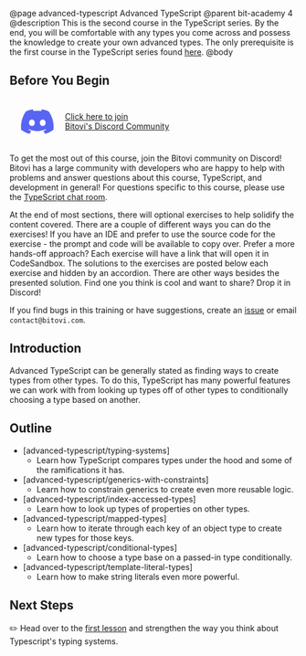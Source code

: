 @page advanced-typescript Advanced TypeScript
@parent bit-academy 4
@description This is the second course in the TypeScript series. By the end, you will be comfortable with any types you come across and possess the knowledge to create your own advanced types. The only prerequisite is the first course in the TypeScript series found [here](learn-typescript.html).
@body

## Before You Begin

<a href="https://discord.gg/J7ejFsZnJ4" style="display:flex;align-items:center">
<img src="./static/img/discord.png"
  style="float:left; margin:20px" width="57"/> <span style="display: inline-block;">Click here to join<br/>Bitovi's Discord Community</span></a>

To get the most out of this course, join the Bitovi community on Discord! Bitovi has a large community with developers who are happy to help with problems and answer questions about this course, TypeScript, and development in general! For questions specific to this course, please use the [TypeScript chat room](https://discord.gg/qxqgyGquk7).

At the end of most sections, there will optional exercises to help solidify the content covered. There are a couple of different ways you can do the exercises! If you have an IDE and prefer to use the source code for the exercise - the prompt and code will be available to copy over. Prefer a more hands-off approach? Each exercise will have a link that will open it in CodeSandbox. The solutions to the exercises are posted below each exercise and hidden by an accordion. There are other ways besides the presented solution. Find one you think is cool and want to share? Drop it in Discord!

If you find bugs in this training or have suggestions, create an [issue](https://github.com/bitovi/academy/issues) or email `contact@bitovi.com`.

## Introduction

Advanced TypeScript can be generally stated as finding ways to create types from other types. To do this, TypeScript has many powerful features we can work with from looking up types off of other types to conditionally choosing a type based on another.

## Outline

- [advanced-typescript/typing-systems]
  - Learn how TypeScript compares types under the hood and some of the ramifications it has.
- [advanced-typescript/generics-with-constraints]
  - Learn how to constrain generics to create even more reusable logic.
- [advanced-typescript/index-accessed-types]
  - Learn how to look up types of properties on other types.
- [advanced-typescript/mapped-types]
  - Learn how to iterate through each key of an object type to create new types for those keys.
- [advanced-typescript/conditional-types]
  - Learn how to choose a type base on a passed-in type conditionally.
- [advanced-typescript/template-literal-types]
  - Learn how to make string literals even more powerful.

## Next Steps

✏️ Head over to the [first lesson](advanced-typescript/typing-systems.html) and strengthen the way you think about Typescript's typing systems.
